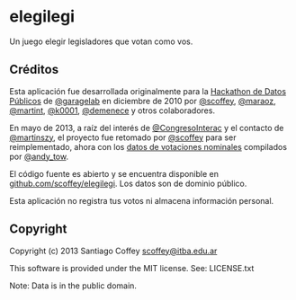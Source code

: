 elegilegi
=========

Un juego elegir legisladores que votan como vos.

Créditos
--------

Esta aplicación fue desarrollada originalmente para la [Hackathon de Datos Públicos](http://garagelab.tumblr.com/post/1651627498/2dahackathondedatospublicosgubernamentales) de [@garagelab](https://twitter.com/garagelab) en diciembre de 2010 por [@scoffey](https://twitter.com/scoffey), [@maraoz](https://twitter.com/maraoz), [@martint](https://twitter.com/martint), [@k0001](https://twitter.com/k0001), [@demenece](https://twitter.com/demenece) y otros colaboradores.

En mayo de 2013, a raíz del interés de [@CongresoInterac](https://twitter.com/) y el contacto de [@martinszy](https://twitter.com/martinszy), el proyecto fue retomado por [@scoffey](https://twitter.com/scoffey) para ser reimplementado, ahora con los [datos de votaciones nominales](https://www.google.com/fusiontables/DataSource?docid=10UMOJ_ntHgZsy3EJYfoGEHEHGBahhKUuO0_e_BI) compilados por [@andy_tow](https://twitter.com/andy_tow).

El código fuente es abierto y se encuentra disponible en [github.com/scoffey/elegilegi](https://github.com/scoffey/elegilegi/). Los datos son de dominio público.

Esta aplicación no registra tus votos ni almacena información personal.

Copyright
---------

Copyright (c) 2013 Santiago Coffey <scoffey@itba.edu.ar>

This software is provided under the MIT license. See: LICENSE.txt

Note: Data is in the public domain.

